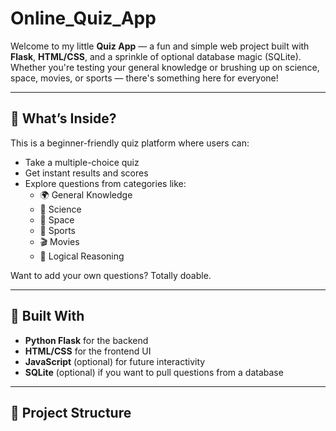 # Online_Quiz_App

Welcome to my little **Quiz App** — a fun and simple web project built with **Flask**, **HTML/CSS**, and a sprinkle of optional database magic (SQLite). Whether you're testing your general knowledge or brushing up on science, space, movies, or sports — there's something here for everyone!

---

## 🧠 What’s Inside?

This is a beginner-friendly quiz platform where users can:
- Take a multiple-choice quiz
- Get instant results and scores
- Explore questions from categories like:
  - 🌍 General Knowledge
  - 🔬 Science
  - 🚀 Space
  - 🏏 Sports
  - 🎬 Movies
  - 🧩 Logical Reasoning

Want to add your own questions? Totally doable.

---

## 🔧 Built With

- **Python Flask** for the backend
- **HTML/CSS** for the frontend UI
- **JavaScript** (optional) for future interactivity
- **SQLite** (optional) if you want to pull questions from a database

---

## 📂 Project Structure



